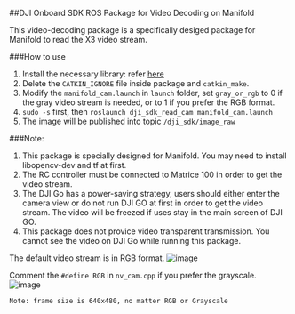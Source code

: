 ##DJI Onboard SDK ROS Package for Video Decoding on Manifold

This video-decoding package is a specifically desiged package for Manifold to read the X3 video stream.

###How to use
1. Install the necessary library: refer [here](https://github.com/dji-sdk/manifold_cam)
2. Delete the `CATKIN_IGNORE` file inside package and `catkin_make`.
2. Modify the `manifold_cam.launch` in `launch` folder, set `gray_or_rgb` to 0 if the gray video stream is needed, or to 1 if you prefer the RGB format.
3. `sudo -s` first, then `roslaunch dji_sdk_read_cam manifold_cam.launch`
4. The image will be published into topic `/dji_sdk/image_raw`


###Note:
1. This package is specially designed for Manifold. You may need to install libopencv-dev and tf at first.
2. The RC controller must be connected to Matrice 100 in order to get the video stream.
3. The DJI Go has a power-saving strategy, users should either enter the camera view or do not run DJI GO at first in order to get the video stream. The video will be freezed if uses stay in the main screen of DJI GO. 
3. This package does not provice video transparent transmission. You cannot see the video on DJI Go while running this package.


The default video stream is in RGB format.
![image](../dji_sdk_doc/readcam_nv.png)

Comment the `#define RGB` in `nv_cam.cpp` if you prefer the grayscale.
![image](../dji_sdk_doc/readcam.png)


	Note: frame size is 640x480, no matter RGB or Grayscale
